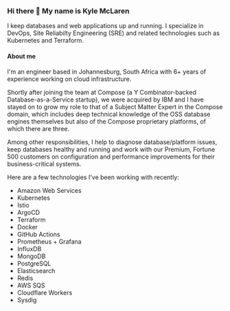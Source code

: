 ### Hi there 👋 My name is Kyle McLaren

<!--
**kylemclaren/kylemclaren** is a ✨ _special_ ✨ repository because its `README.md` (this file) appears on your GitHub profile.

Here are some ideas to get you started:

- 🔭 I’m currently working on ...
- 🌱 I’m currently learning ...
- 👯 I’m looking to collaborate on ...
- 🤔 I’m looking for help with ...
- 💬 Ask me about ...
- 📫 How to reach me: ...
- 😄 Pronouns: ...
- ⚡ Fun fact: ...
-->

I keep databases and web applications up and running. I specialize in DevOps, Site Reliabilty Engineering (SRE) and related technologies such as Kubernetes and Terraform.

#### About me

I'm an engineer based in Johannesburg, South Africa with 6+ years of experience working on cloud infrastructure.

Shortly after joining the team at Compose (a Y Combinator-backed Database-as-a-Service startup), we were acquired by IBM and I have stayed on to grow my role to that of a Subject Matter Expert in the Compose domain, which includes deep technical knowledge of the OSS database engines themselves but also of the Compose proprietary platforms, of which there are three.

Among other responsibilities, I help to diagnose database/platform issues, keep databases healthy and running and work with our Premium, Fortune 500 customers on configuration and performance improvements for their business-critical systems.

Here are a few technologies I've been working with recently:

- Amazon Web Services
- Kubernetes
- Istio
- ArgoCD
- Terraform
- Docker
- GitHub Actions
- Prometheus + Grafana
- InfluxDB
- MongoDB
- PostgreSQL
- Elasticsearch
- Redis
- AWS SQS
- Cloudflare Workers
- Sysdig
